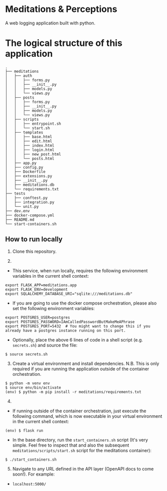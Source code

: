 # Meditations & Perceptions
A web logging application built with python.

# The logical structure of this application
```
.
├── meditations
│   ├── auth
│   │   ├── forms.py
│   │   ├── __init__.py
│   │   ├── models.py
│   │   └── views.py
│   ├── posts
│   │   ├── forms.py
│   │   ├── __init__.py
│   │   ├── models.py
│   │   └── views.py
│   ├── scripts
│   │   ├── entrypoint.sh
│   │   └── start.sh
│   ├── templates
│   │   ├── base.html
│   │   ├── edit.html
│   │   ├── index.html
│   │   ├── login.html
│   │   ├── new_post.html
│   │   └── posts.html
│   ├── app.py
│   ├── config.py
│   ├── Dockerfile
│   ├── extensions.py
│   ├── __init__.py
│   ├── meditations.db
│   └── requirements.txt
├── tests
│   ├── conftest.py
│   ├── integration.py
│   └── unit.py
├── dev.env
├── docker-compose.yml
├── README.md
└── start-containers.sh
```

## How to run locally
1. Clone this repository.

2. 
-  This service, when run locally, requires the following environment variables in the current shell context:
```
export FLASK_APP=meditations.app
export FLASK_ENV=development
export SQLALCHEMY_DATABASE_URI="sqlite:///meditations.db"
```
-  If you are going to use the docker compose orchestration, please also set the following environment variables:
```
export POSTGRES_USER=postgres
export POSTGRES_PASSWORD=IAmCalledPasswordButMakeMeAPhrase
export POSTGRES_PORT=5432  # You might want to change this if you already have a postgres instance running on this port.
```
-  Optionally, place the above 6 lines of code in a shell script (e.g. `secrets.sh`) and source the file:
```
$ source secrets.sh
```

3. Create a virtual environment and install dependencies. N.B. This is only required if you are running the application outside of the container orchestration.
```
$ python -m venv env
$ source env/bin/activate
(env) $ python -m pip install -r meditations/requirements.txt
```

4.
-  If running outside of the container orchestration, just execute the following command, which is now executable in your virtual environment in the current shell context:
```
(env) $ flask run
```

-  In the base directory, run the `start_containers.sh` script (It's very simple. Feel free to inspect that and also the subsequent `meditations/scripts/start.sh` script for the meditations container):
```
$ ./start_containers.sh
```

5. Navigate to any URL defined in the API layer (OpenAPI docs to come soon!). For example:
 - `localhost:5000/`
